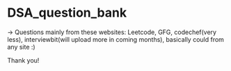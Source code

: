 ﻿# DSA_question_bank
-> Questions mainly from these websites: Leetcode, GFG, codechef(very less), interviewbit(will upload more in coming months), basically could from any site :)


Thank you!

